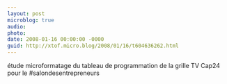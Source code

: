 ```yaml
---
layout: post
microblog: true
audio: 
photo: 
date: 2008-01-16 00:00:00 -0000
guid: http://xtof.micro.blog/2008/01/16/t604636262.html
---
```

étude microformatage du tableau de programmation de la grille TV Cap24 pour le #salondesentrepreneurs

